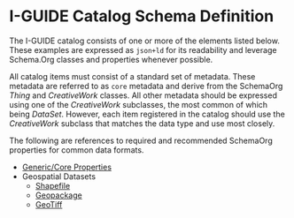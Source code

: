 # I-GUIDE Catalog Schema Definition

The I-GUIDE catalog consists of one or more of the elements listed below. These
examples are expressed as `json+ld` for its readability and leverage Schema.Org
classes and properties whenever possible.

All catalog items must consist of a standard set of metadata. These metadata
are referred to as `core` metadata and derive from the SchemaOrg *Thing* and
*CreativeWork* classes. All other metadata should be expressed using one of the
*CreativeWork* subclasses, the most common of which being *DataSet*. However,
each item registered in the catalog should use the *CreativeWork* subclass that
matches the data type and use most closely.

The following are references to required and recommended SchemaOrg properties
for common data formats.

- [Generic/Core Properties](core.md)
- Geospatial Datasets
  - [Shapefile](shapefile.md)
  - [Geopackage](geopackage.md)
  - [GeoTiff](geotiff.md)


